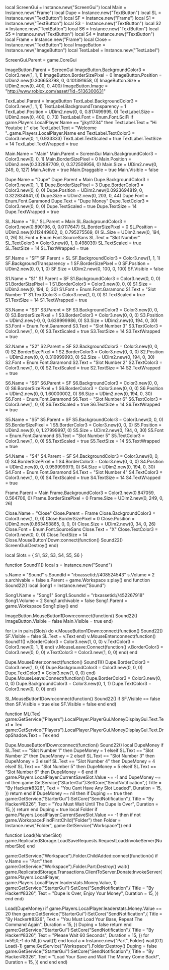 local ScreenGui = Instance.new("ScreenGui")
local Main = Instance.new("Frame")
local Dupe = Instance.new("TextButton")
local SL = Instance.new("TextButton")
local SF = Instance.new("Frame")
local S1 = Instance.new("TextButton")
local S3 = Instance.new("TextButton")
local S2 = Instance.new("TextButton")
local S6 = Instance.new("TextButton")
local S5 = Instance.new("TextButton")
local S4 = Instance.new("TextButton")
local Frame = Instance.new("Frame")
local Close = Instance.new("TextButton")
local ImageButton = Instance.new("ImageButton")
local TextLabel = Instance.new("TextLabel")
 
ScreenGui.Parent = game.CoreGui
 
ImageButton.Parent = ScreenGui
ImageButton.BackgroundColor3 = Color3.new(1, 1, 1)
ImageButton.BorderSizePixel = 0
ImageButton.Position = UDim2.new(0.306653798, 0, 0.101391658, 0)
ImageButton.Size = UDim2.new(0, 400, 0, 400)
ImageButton.Image = "http://www.roblox.com/asset/?id=5136300631"
 
TextLabel.Parent = ImageButton
TextLabel.BackgroundColor3 = Color3.new(1, 1, 1)
TextLabel.BackgroundTransparency = 1
TextLabel.Position = UDim2.new(0, 0, 0.817499995, 0)
TextLabel.Size = UDim2.new(0, 400, 0, 73)
TextLabel.Font = Enum.Font.SciFi
if game.Players.LocalPlayer.Name == "jjkyt1234" then
TextLabel.Text = "Hi Youtube (:"
else
TextLabel.Text = "Welcome "..game.Players.LocalPlayer.Name
end
TextLabel.TextColor3 = Color3.new(0, 1, 0.933333)
TextLabel.TextScaled = true
TextLabel.TextSize = 14
TextLabel.TextWrapped = true
 
Main.Name = "Main"
Main.Parent = ScreenGui
Main.BackgroundColor3 = Color3.new(0, 0, 1)
Main.BorderSizePixel = 0
Main.Position = UDim2.new(0.332887709, 0, 0.372509956, 0)
Main.Size = UDim2.new(0, 249, 0, 127)
Main.Active = true
Main.Draggable = true
Main.Visible = false
 
Dupe.Name = "Dupe"
Dupe.Parent = Main
Dupe.BackgroundColor3 = Color3.new(0, 1, 1)
Dupe.BorderSizePixel = 3
Dupe.BorderColor3 = Color3.new(0, 0, 0)
Dupe.Position = UDim2.new(0.0923694819, 0, 0.322834641, 0)
Dupe.Size = UDim2.new(0, 203, 0, 44)
Dupe.Font = Enum.Font.Garamond
Dupe.Text = "Dupe Money"
Dupe.TextColor3 = Color3.new(0, 0, 0)
Dupe.TextScaled = true
Dupe.TextSize = 14
Dupe.TextWrapped = true
 
SL.Name = "SL"
SL.Parent = Main
SL.BackgroundColor3 = Color3.new(0.890196, 0, 0.0117647)
SL.BorderSizePixel = 0
SL.Position = UDim2.new(0.112449802, 0, 0.795275569, 0)
SL.Size = UDim2.new(0, 194, 0, 26)
SL.Font = Enum.Font.SourceSans
SL.Text = "Slot Number"
SL.TextColor3 = Color3.new(0, 1, 0.498039)
SL.TextScaled = true
SL.TextSize = 14
SL.TextWrapped = true
 
SF.Name = "SF"
SF.Parent = SL
SF.BackgroundColor3 = Color3.new(1, 1, 1)
SF.BackgroundTransparency = 1
SF.BorderSizePixel = 0
SF.Position = UDim2.new(0, 0, 1, 0)
SF.Size = UDim2.new(0, 100, 0, 100)
SF.Visible = false
 
S1.Name = "S1"
S1.Parent = SF
S1.BackgroundColor3 = Color3.new(0, 0, 0)
S1.BorderSizePixel = 1
S1.BorderColor3 = Color3.new(0, 0, 0)
S1.Size = UDim2.new(0, 194, 0, 30)
S1.Font = Enum.Font.Garamond
S1.Text = "Slot Number 1"
S1.TextColor3 = Color3.new(1, 0, 0)
S1.TextScaled = true
S1.TextSize = 14
S1.TextWrapped = true
 
S3.Name = "S3"
S3.Parent = SF
S3.BackgroundColor3 = Color3.new(0, 0, 0)
S3.BorderSizePixel = 1
S3.BorderColor3 = Color3.new(0, 0, 0)
S3.Position = UDim2.new(-0, 0, 0.639999986, 0)
S3.Size = UDim2.new(0, 194, 0, 30)
S3.Font = Enum.Font.Garamond
S3.Text = "Slot Number 3"
S3.TextColor3 = Color3.new(1, 0, 0)
S3.TextScaled = true
S3.TextSize = 14
S3.TextWrapped = true
 
S2.Name = "S2"
S2.Parent = SF
S2.BackgroundColor3 = Color3.new(0, 0, 0)
S2.BorderSizePixel = 1
S2.BorderColor3 = Color3.new(0, 0, 0)
S2.Position = UDim2.new(0, 0, 0.319999993, 0)
S2.Size = UDim2.new(0, 194, 0, 30)
S2.Font = Enum.Font.Garamond
S2.Text = "Slot Number 2"
S2.TextColor3 = Color3.new(1, 0, 0)
S2.TextScaled = true
S2.TextSize = 14
S2.TextWrapped = true
 
S6.Name = "S6"
S6.Parent = SF
S6.BackgroundColor3 = Color3.new(0, 0, 0)
S6.BorderSizePixel = 1
S6.BorderColor3 = Color3.new(0, 0, 0)
S6.Position = UDim2.new(0, 0, 1.60000002, 0)
S6.Size = UDim2.new(0, 194, 0, 30)
S6.Font = Enum.Font.Garamond
S6.Text = "Slot Number 6"
S6.TextColor3 = Color3.new(1, 0, 0)
S6.TextScaled = true
S6.TextSize = 14
S6.TextWrapped = true
 
S5.Name = "S5"
S5.Parent = SF
S5.BackgroundColor3 = Color3.new(0, 0, 0)
S5.BorderSizePixel = 1
S5.BorderColor3 = Color3.new(0, 0, 0)
S5.Position = UDim2.new(0, 0, 1.27999997, 0)
S5.Size = UDim2.new(0, 194, 0, 30)
S5.Font = Enum.Font.Garamond
S5.Text = "Slot Number 5"
S5.TextColor3 = Color3.new(1, 0, 0)
S5.TextScaled = true
S5.TextSize = 14
S5.TextWrapped = true
 
S4.Name = "S4"
S4.Parent = SF
S4.BackgroundColor3 = Color3.new(0, 0, 0)
S4.BorderSizePixel = 1
S4.BorderColor3 = Color3.new(0, 0, 0)
S4.Position = UDim2.new(0, 0, 0.959999979, 0)
S4.Size = UDim2.new(0, 194, 0, 30)
S4.Font = Enum.Font.Garamond
S4.Text = "Slot Number 4"
S4.TextColor3 = Color3.new(1, 0, 0)
S4.TextScaled = true
S4.TextSize = 14
S4.TextWrapped = true
 
Frame.Parent = Main
Frame.BackgroundColor3 = Color3.new(0.847059, 0.564706, 0)
Frame.BorderSizePixel = 0
Frame.Size = UDim2.new(0, 249, 0, 26)
 
Close.Name = "Close"
Close.Parent = Frame
Close.BackgroundColor3 = Color3.new(1, 0, 0)
Close.BorderSizePixel = 0
Close.Position = UDim2.new(0.863453865, 0, 0, 0)
Close.Size = UDim2.new(0, 34, 0, 26)
Close.Font = Enum.Font.SourceSans
Close.Text = "X"
Close.TextColor3 = Color3.new(0, 0, 0)
Close.TextSize = 14
Close.MouseButton1Down:connect(function()
Sound22()
ScreenGui:Destroy()
end)
 
local Slots = { S1, S2, S3, S4, S5, S6 }
 
function Sound11()
local s = Instance.new("Sound")
 
s.Name = "Sound"
s.SoundId = "rbxassetid://408524543"
s.Volume = 2
s.archivable = false
s.Parent = game.Workspace
s:play()
end
function Sound22()
local Song1 = Instance.new("Sound")
 
Song1.Name = "Song1"
Song1.SoundId = "rbxassetid://452267918"
Song1.Volume = 2
Song1.archivable = false
Song1.Parent = game.Workspace
Song1:play()
end
 
ImageButton.MouseButton1Down:connect(function()
Sound22()
ImageButton.Visible = false
Main.Visible = true
end)
 
for i,v in pairs(Slots) do
v.MouseButton1Down:connect(function()
Sound22()
SF.Visible = false
SL.Text = v.Text
end)
v.MouseEnter:connect(function() 
Sound11()
v.BorderColor3 = Color3.new(1, 0, 0)
v.TextColor3 = Color3.new(0, 1, 1)
end)
v.MouseLeave:Connect(function() 
v.BorderColor3 = Color3.new(0, 0, 0)
v.TextColor3 = Color3.new(1, 0, 0)
end)
end
 
Dupe.MouseEnter:connect(function() 
Sound11()
Dupe.BorderColor3 = Color3.new(1, 0, 0)
Dupe.BackgroundColor3 = Color3.new(0, 0, 0)
Dupe.TextColor3 = Color3.new(1, 0, 0)
end)
Dupe.MouseLeave:Connect(function() 
Dupe.BorderColor3 = Color3.new(0, 0, 0)
Dupe.BackgroundColor3 = Color3.new(0, 1, 1)
Dupe.TextColor3 = Color3.new(0, 0, 0)
end)
 
SL.MouseButton1Down:connect(function()
Sound22()
if SF.Visible == false then
SF.Visible = true
else
SF.Visible = false
end
end)
 
function ML(Tex)
game:GetService("Players").LocalPlayer.PlayerGui.MoneyDisplayGui.Text.Text = Tex
game:GetService("Players").LocalPlayer.PlayerGui.MoneyDisplayGui.Text.DropShadow.Text = Tex
end
 
Dupe.MouseButton1Down:connect(function()
Sound22()
local DupeMoney
if SL.Text == "Slot Number 1" then
DupeMoney = 1
elseif SL.Text == "Slot Number 2" then
DupeMoney = 2
elseif SL.Text == "Slot Number 3" then
DupeMoney = 3
elseif SL.Text == "Slot Number 4" then
DupeMoney = 4
elseif SL.Text == "Slot Number 5" then
DupeMoney = 5
elseif SL.Text == "Slot Number 6" then
DupeMoney = 6
end
if game.Players.LocalPlayer.CurrentSaveSlot.Value ~= -1 and DupeMoney ~= nil then
game:GetService("StarterGui"):SetCore("SendNotification",{
                Title = "By Hacker#8326",
                Text = "You Cant Have Any Slot Loaded",
                Duration = 15,
                })
return
end
if DupeMoney ~= nil then
if Duping == true then
game:GetService("StarterGui"):SetCore("SendNotification",{
                Title = "By Hacker#8326",
                Text = "You Must Wait Until The Dupe Is Over",
                Duration = 15,
                })
return
end
Duping = true
local Folder
if game.Players.LocalPlayer.CurrentSaveSlot.Value == -1 then
if not game.Workspace:FindFirstChild("Folder") then
Folder = Instance.new("Folder", game:GetService("Workspace"))
end
 
function Load(NumberSlot)
game.ReplicatedStorage.LoadSaveRequests.RequestLoad:InvokeServer(NumberSlot)
end
 
game:GetService("Workspace").Folder.ChildAdded:connect(function(v)
if v.Name == "Part" then
game:GetService("Workspace").Folder.Part:Destroy()
wait()
game.ReplicatedStorage.Transactions.ClientToServer.Donate:InvokeServer(game.Players.LocalPlayer, game.Players.LocalPlayer.leaderstats.Money.Value, 1)
game:GetService("StarterGui"):SetCore("SendNotification",{
                Title = "By Hacker#8326",
                Text = "Dupe Is Over, Enjoy Your Money",
                Duration = 15,
                })
end
end)
 
Load(DupeMoney)
if game.Players.LocalPlayer.leaderstats.Money.Value == 20 then
game:GetService("StarterGui"):SetCore("SendNotification",{
                Title = "By Hacker#8326",
                Text = "You Must Load Your Base, Repeat The Command Again",
                Duration = 15,
                })
Duping = false
return 
end
game:GetService("StarterGui"):SetCore("SendNotification",{
                Title = "By Hacker#8326",
                Text = "Please Wait 60 Seconds",
                Duration = 15,
                })
for i=59,0,-1 do
ML(i)
wait(1)
end
local a = Instance.new("Part", Folder)
wait(0.1)
Load(-1)
game:GetService("Workspace").Folder:Destroy()
Duping = false
game:GetService("StarterGui"):SetCore("SendNotification",{
                Title = "By Hacker#8326",
                Text = "Load Your Save and Wait The Money Come Back!",
                Duration = 15,
                })
end
end
end)

